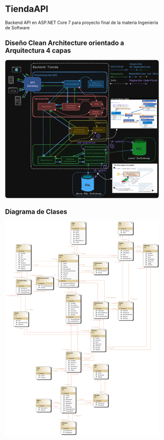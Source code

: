 # TiendaAPI
Backend API en ASP.NET Core 7 para proyecto final de la materia Ingeniería de Software

## Diseño Clean Architecture orientado a Arquitectura 4 capas
![Arquitectura](docs/Arquitectura.png)

## Diagrama de Clases
![Diagrama de Clases](docs/ClassDiagram.png)
